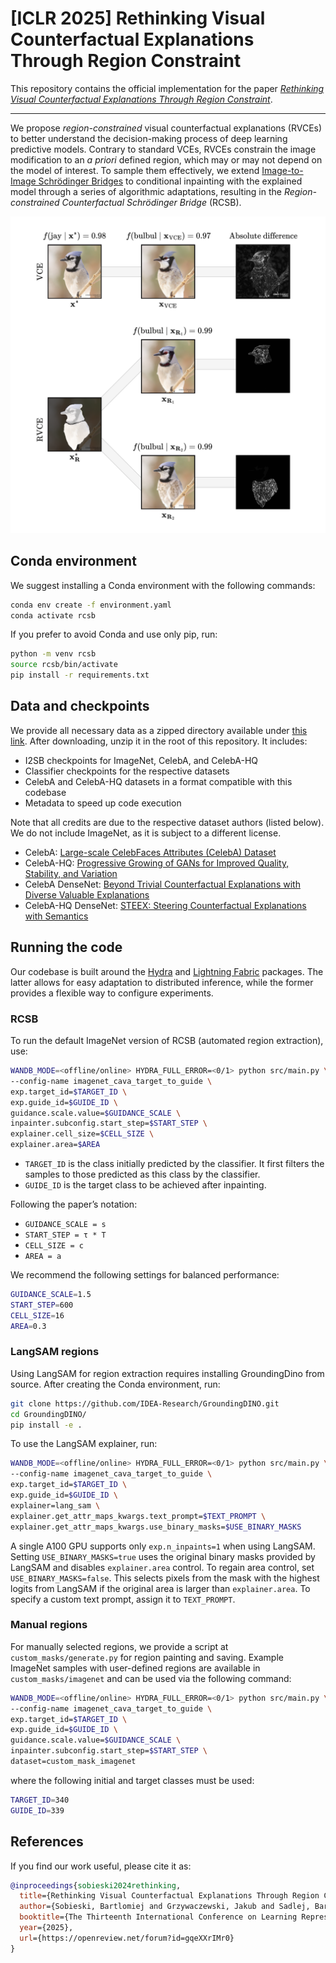 # [ICLR 2025] Rethinking Visual Counterfactual Explanations Through Region Constraint

This repository contains the official implementation for the paper [*Rethinking Visual Counterfactual Explanations Through Region Constraint*](https://openreview.net/forum?id=gqeXXrIMr0).

---

We propose _region-constrained_ visual counterfactual explanations (RVCEs) to better understand the decision-making process of deep learning predictive models. Contrary to standard VCEs, RVCEs constrain the image modification to an _a priori_ defined region, which may or may not depend on the model of interest. To sample them effectively, we extend [Image-to-Image Schrödinger Bridges](https://arxiv.org/abs/2302.05872) to conditional inpainting with the explained model through a series of algorithmic adaptations, resulting in the _Region-constrained Counterfactual Schrödinger Bridge_ (RCSB).

![RCSB teaser](figures/teaser.png)

## Conda environment

We suggest installing a Conda environment with the following commands:

```bash
conda env create -f environment.yaml
conda activate rcsb
```

If you prefer to avoid Conda and use only pip, run:

```bash
python -m venv rcsb
source rcsb/bin/activate
pip install -r requirements.txt
```

## Data and checkpoints

We provide all necessary data as a zipped directory available under [this link](https://drive.google.com/file/d/1lW21PiaelB98L9OeAsKppLgftnOw3ZaH/view?usp=sharing). After downloading, unzip it in the root of this repository. It includes:

- I2SB checkpoints for ImageNet, CelebA, and CelebA-HQ
- Classifier checkpoints for the respective datasets
- CelebA and CelebA-HQ datasets in a format compatible with this codebase
- Metadata to speed up code execution

Note that all credits are due to the respective dataset authors (listed below). We do not include ImageNet, as it is subject to a different license.

- CelebA: [Large-scale CelebFaces Attributes (CelebA) Dataset](https://mmlab.ie.cuhk.edu.hk/projects/CelebA.html)  
- CelebA-HQ: [Progressive Growing of GANs for Improved Quality, Stability, and Variation](https://arxiv.org/abs/1710.10196)  
- CelebA DenseNet: [Beyond Trivial Counterfactual Explanations with Diverse Valuable Explanations](https://arxiv.org/abs/2103.10226)  
- CelebA-HQ DenseNet: [STEEX: Steering Counterfactual Explanations with Semantics](https://arxiv.org/abs/2111.09094)

## Running the code

Our codebase is built around the [Hydra](https://hydra.cc/docs/intro/) and [Lightning Fabric](https://lightning.ai/docs/fabric/stable/) packages. The latter allows for easy adaptation to distributed inference, while the former provides a flexible way to configure experiments.

### RCSB

To run the default ImageNet version of RCSB (automated region extraction), use:

```bash
WANDB_MODE=<offline/online> HYDRA_FULL_ERROR=<0/1> python src/main.py \
--config-name imagenet_cava_target_to_guide \
exp.target_id=$TARGET_ID \
exp.guide_id=$GUIDE_ID \
guidance.scale.value=$GUIDANCE_SCALE \
inpainter.subconfig.start_step=$START_STEP \
explainer.cell_size=$CELL_SIZE \
explainer.area=$AREA
```

- `TARGET_ID` is the class initially predicted by the classifier. It first filters the samples to those predicted as this class by the classifier.  
- `GUIDE_ID` is the target class to be achieved after inpainting.

Following the paper’s notation:  
- `GUIDANCE_SCALE = s`  
- `START_STEP = τ * T`  
- `CELL_SIZE = c`  
- `AREA = a`

We recommend the following settings for balanced performance:

```bash
GUIDANCE_SCALE=1.5
START_STEP=600
CELL_SIZE=16
AREA=0.3
```

### LangSAM regions

Using LangSAM for region extraction requires installing GroundingDino from source. After creating the Conda environment, run:

```bash
git clone https://github.com/IDEA-Research/GroundingDINO.git
cd GroundingDINO/
pip install -e .
```

To use the LangSAM explainer, run:

```bash
WANDB_MODE=<offline/online> HYDRA_FULL_ERROR=<0/1> python src/main.py \
--config-name imagenet_cava_target_to_guide \
exp.target_id=$TARGET_ID \
exp.guide_id=$GUIDE_ID \
explainer=lang_sam \
explainer.get_attr_maps_kwargs.text_prompt=$TEXT_PROMPT \
explainer.get_attr_maps_kwargs.use_binary_masks=$USE_BINARY_MASKS
```

A single A100 GPU supports only `exp.n_inpaints=1` when using LangSAM. Setting `USE_BINARY_MASKS=true` uses the original binary masks provided by LangSAM and disables `explainer.area` control. To regain area control, set `USE_BINARY_MASKS=false`. This selects pixels from the mask with the highest logits from LangSAM if the original area is larger than `explainer.area`. To specify a custom text prompt, assign it to `TEXT_PROMPT`.

### Manual regions

For manually selected regions, we provide a script at `custom_masks/generate.py` for region painting and saving. Example ImageNet samples with user-defined regions are available in `custom_masks/imagenet` and can be used via the following command:

```bash
WANDB_MODE=<offline/online> HYDRA_FULL_ERROR=<0/1> python src/main.py \
--config-name imagenet_cava_target_to_guide \
exp.target_id=$TARGET_ID \
exp.guide_id=$GUIDE_ID \
guidance.scale.value=$GUIDANCE_SCALE \
inpainter.subconfig.start_step=$START_STEP \
dataset=custom_mask_imagenet
```

where the following initial and target classes must be used:

```bash
TARGET_ID=340
GUIDE_ID=339
```

## References

If you find our work useful, please cite it as:

```bibtex
@inproceedings{sobieski2024rethinking,
  title={Rethinking Visual Counterfactual Explanations Through Region Constraint},
  author={Sobieski, Bartlomiej and Grzywaczewski, Jakub and Sadlej, Bart{\l}omiej and Tivnan, Matthew and Biecek, Przemyslaw},
  booktitle={The Thirteenth International Conference on Learning Representations},
  year={2025},
  url={https://openreview.net/forum?id=gqeXXrIMr0}
}
```
